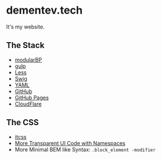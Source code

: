 # dementev.tech
It's my website.

## The Stack
- [modularBP](https://github.com/modularorg/modularbp)
- [gulp](http://gulpjs.com/)
- [Less](http://lesscss.org/)
- [Swig](http://node-swig.github.io/swig-templates/)
- [YAML](http://yaml.org/)
- [GitHub](https://github.com/)
- [GitHub Pages](https://pages.github.com/)
- [CloudFlare](https://www.cloudflare.com/)

## The CSS
- [itcss](http://itcss.io/)
- [More Transparent UI Code with Namespaces](http://csswizardry.com/2015/03/more-transparent-ui-code-with-namespaces/)
- More Minimal BEM like Syntax: `.block_element -modifier`
